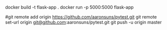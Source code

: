 docker build -t flask-app .
docker run -p 5000:5000 flask-app

#git remote add origin https://github.com/aaronsuns/pytest.git
git remote set-url origin git@github.com:aaronsuns/pytest.git
git push -u origin master

